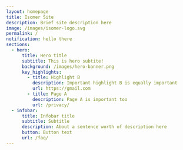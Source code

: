 ```yaml
---
layout: homepage
title: Isomer Site
description: Brief site description here
image: /images/isomer-logo.svg
permalink: /
notification: hello there
sections:
  - hero:
      title: Hero title
      subtitle: This is hero subtite!
      background: /images/hero-banner.png
      key_highlights:
        - title: Highlight B
          description: Important highlight B is equally important
          url: https://gmail.com
        - title: Page A
          description: Page A is important too
          url: /privacy/
  - infobar:
      title: Infobar title
      subtitle: Subtitle
      description: About a sentence worth of description here
      button: Button text
      url: /faq/
---
```

